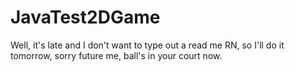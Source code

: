 ﻿# JavaTest2DGame
Well, it's late and I don't want to type out a read me RN, so I'll do it tomorrow, sorry future me, ball's in your court now.
